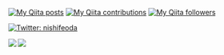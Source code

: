 [![My Qiita posts](https://qiita-badge.apiapi.app/s/Nakkinakki55/posts.svg)](http://qiita.com/Nakkinakki55) [![My Qiita contributions](https://qiita-badge.apiapi.app/s/Nakkinakki55/contributions.svg)](http://qiita.com/Nakkinakki55) [![My Qiita followers](https://qiita-badge.apiapi.app/s/Nakkinakki55/followers.svg)](http://qiita.com/Nakkinakki55)

<p>
  <a href="https://twitter.com/nishifeoda" target="_blank">
    <img alt="Twitter: nishifeoda" src="https://img.shields.io/twitter/follow/nishifeoda.svg?style=social" />
  </a>
</p>

<a href="https://github.com/anuraghazra/github-readme-stats">
  <img align="left" src="https://github-readme-stats.vercel.app/api?username=RyujiOdaJP&show_icons=true&theme=cobalt" />
</a>
<a href="https://github.com/anuraghazra/github-readme-stats">
  <img align="left" src="https://github-readme-stats.vercel.app/api/top-langs/?username=RyujiOdaJP&theme=cobalt" />
</a>

